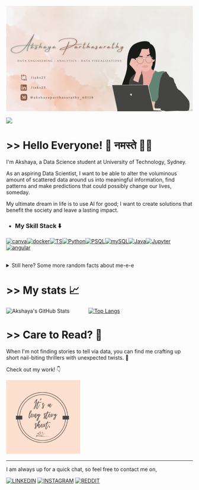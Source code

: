 ![Header](https://github.com/iaks23/iaks23/blob/main/newbanner.png)

![](https://komarev.com/ghpvc/?username=iaks23&color=blueviolet)

# >> Hello Everyone! 👋  नमस्ते 🙏🏻

I'm Akshaya, a Data Science student at University of Technology, Sydney.  

As an aspiring Data Scientist, I want to be able to alter the voluminous amount of scattered data around us into meaningful information, find patterns and 
make predictions that could possibly change our lives, someday. 

My ultimate dream in life is to use AI for good; I want to create solutions that benefit the society and leave a lasting impact.

* ### My Skill Stack ⬇️

[![canva](https://img.shields.io/badge/Canva-%2300C4CC.svg?&style=for-the-badge&logo=Canva&logoColor=white)](https://github.com/alexandresanlim/Badges4-README.md-Profile)[![docker](https://img.shields.io/badge/Docker-2CA5E0?style=for-the-badge&logo=docker&logoColor=white)](https://github.com/alexandresanlim/Badges4-README.md-Profile)[![TS](https://img.shields.io/badge/TypeScript-007ACC?style=for-the-badge&logo=typescript&logoColor=white)](https://github.com/alexandresanlim/Badges4-README.md-Profile)[![Python](https://img.shields.io/badge/Python-3776AB?style=for-the-badge&logo=python&logoColor=white)](https://github.com/alexandresanlim/Badges4-README.md-Profile)[![PSQL](https://img.shields.io/badge/PostgreSQL-316192?style=for-the-badge&logo=postgresql&logoColor=white)](https://github.com/alexandresanlim/Badges4-README.md-Profile)[![mySQL](https://img.shields.io/badge/MySQL-005C84?style=for-the-badge&logo=mysql&logoColor=white)](https://github.com/alexandresanlim/Badges4-README.md-Profile)[![Java](https://img.shields.io/badge/Java-ED8B00?style=for-the-badge&logo=java&logoColor=white)](https://github.com/alexandresanlim/Badges4-README.md-Profile)[![Jupyter](https://img.shields.io/badge/Jupyter-F37626.svg?&style=for-the-badge&logo=Jupyter&logoColor=white)](https://github.com/alexandresanlim/Badges4-README.md-Profile)[![angular](https://img.shields.io/badge/Angular-DD0031?style=for-the-badge&logo=angular&logoColor=white)](https://github.com/alexandresanlim/Badges4-README.md-Profile)

<br>

<details> 
  <summary>
    Still here? Some more random facts about me-e-e
  </summary>
  
 <br>
  <i> Hey Siri, play Me! by Taylor Swift ft. Brendon Urie 💁‍♀️ </i>
  
  <br>
<ul>
<li> 📚 I love learning new languages (non-tech kind) and my current number of known languages stands at 7.
<li> 📝 I cannot text and talk on the phone at the same time. My level of multitasking is very limited for that.
<li> 🎶 I need to decide on a proper playlist before taking on a chore such as cleaning/laundry/dishes/cooking! 
</ul>



</details>


# >> My stats 📈

![Akshaya's GitHub Stats](https://github-readme-stats.vercel.app/api?username=iaks23&show_icons=true&theme=material-palenight) &nbsp;&nbsp;&nbsp;&nbsp;&nbsp;&nbsp;&nbsp;&nbsp;&nbsp;&nbsp;&nbsp;    [![Top Langs](https://github-readme-stats.vercel.app/api/top-langs/?username=iaks23)](https://github.com/anuraghazra/github-readme-stats)


# >> Care to Read? 📖

When I'm not finding stories to tell via data, you can find me crafting up short nail-biting thrillers with unexpected twists. 🥵

Check out my work! 👇 

[![Instagram](https://github.com/iaks23/iaks23/blob/main/Untitled%20design.png)](https://www.instagram.com/itsalongstoryshort_/)

-----------------

I am always up for a quick chat, so feel free to contact me on, 

[![LINKEDIN](https://img.shields.io/badge/LinkedIn-0077B5?style=for-the-badge&logo=linkedin&logoColor=white)](https://www.linkedin.com/in/akshaya-parthasarathy23)
[![INSTAGRAM](https://img.shields.io/badge/Instagram-E4405F?style=for-the-badge&logo=instagram&logoColor=white)](https://www.instagram.com/aks_sarathy/)
[![REDDIT](https://img.shields.io/badge/Reddit-FF4500?style=for-the-badge&logo=reddit&logoColor=white)](https://www.reddit.com/user/longstoryshort_)
